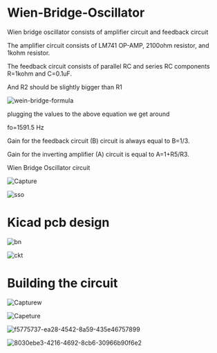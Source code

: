 # Wien-Bridge-Oscillator

Wien bridge oscillator consists of amplifier circuit and feedback circuit

The amplifier circuit consists of LM741 OP-AMP, 2100ohm resistor, and 1kohm resistor.

The feedback circuit consists of parallel RC and series RC components R=1kohm and C=0.1uF.

And R2 should be slightly bigger than R1

![wein-bridge-formula](https://user-images.githubusercontent.com/108411357/198380865-4a84cdd8-2c2a-499d-b858-fedbf84cffd3.png)



plugging the values to the above equation we get around

fo=1591.5 Hz

Gain for the feedback circuit (B) circuit is always equal to B=1/3.

Gain for the inverting amplifier (A) circuit is equal to A=1+R5/R3.

Wien Bridge Oscillator circuit

![Capture](https://user-images.githubusercontent.com/108411357/198381957-079ecd65-4bc2-4231-bb3a-d0a1afe40294.PNG)


![sso](https://user-images.githubusercontent.com/108411357/198382598-5f7bdf37-ada1-4374-abd4-f655a21f7217.PNG)


# Kicad pcb design

![bn](https://user-images.githubusercontent.com/108411357/198382957-20daf183-ed38-4832-85a1-1c1dd2cb401e.PNG)

![ckt](https://user-images.githubusercontent.com/108411357/198382988-bb679a71-ae13-458f-a3d9-daa641377476.PNG)

# Building the circuit 

![Capturew](https://user-images.githubusercontent.com/108411357/198387280-a48b5caa-6962-485c-b440-b46db3c372e2.PNG)

![Capeture](https://user-images.githubusercontent.com/108411357/198387409-c9b7a275-ef77-4216-aa36-d94e00c4cd81.PNG)


![f5775737-ea28-4542-8a59-435e46757899](https://user-images.githubusercontent.com/108411357/198386607-0053d917-74bd-47bc-a4b5-1e6f34e4ff5d.jpg)

![8030ebe3-4216-4692-8cb6-30966b90f6e2](https://user-images.githubusercontent.com/108411357/198386626-81e8e917-6085-46df-a5d6-29c4bcdf8dae.jpg)


